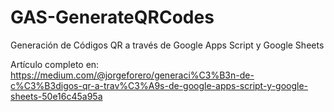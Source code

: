 # GAS-GenerateQRCodes

Generación de Códigos QR a través de Google Apps Script y Google Sheets

Artículo completo en: https://medium.com/@jorgeforero/generaci%C3%B3n-de-c%C3%B3digos-qr-a-trav%C3%A9s-de-google-apps-script-y-google-sheets-50e16c45a95a
